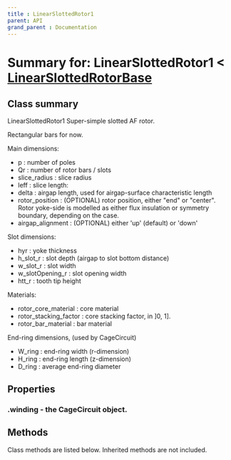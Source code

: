 ```yaml
---
title : LinearSlottedRotor1
parent: API
grand_parent : Documentation
---
```

# Summary for: **LinearSlottedRotor1**  < [LinearSlottedRotorBase](LinearSlottedRotorBase.html)

## Class summary

LinearSlottedRotor1 Super-simple slotted AF rotor.

Rectangular bars for now.

Main dimensions:
* p : number of poles
* Qr : number of rotor bars / slots
* slice_radius : slice radius
* leff : slice length:
* delta : airgap length, used for airgap-surface characteristic
length
* rotor_position : (OPTIONAL) rotor position, either "end" or
"center". Rotor yoke-side is modelled as either flux insulation or
symmetry boundary, depending on the case.
* airgap_alignment : (OPTIONAL) either 'up' (default) or 'down'

Slot dimensions:
* hyr : yoke thickness
* h_slot_r : slot depth (airgap to slot bottom distance)
* w_slot_r : slot width
* w_slotOpening_r : slot opening width
* htt_r : tooth tip height

Materials:
* rotor_core_material : core material
* rotor_stacking_factor : core stacking factor, in ]0, 1].
* rotor_bar_material : bar material

End-ring dimensions, (used by CageCircuit)
* W_ring : end-ring width (r-dimension)
* H_ring : end-ring length (z-dimension)
* D_ring : average end-ring diameter

## Properties

### .**winding** - the CageCircuit object.


## Methods

Class methods are listed below. Inherited methods are not included.


